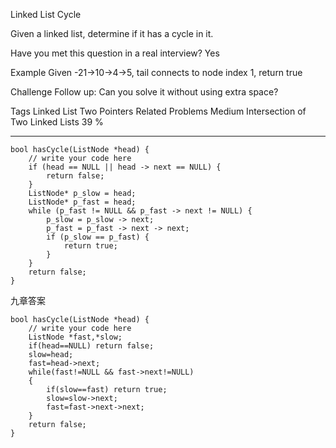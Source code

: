Linked List Cycle 

Given a linked list, determine if it has a cycle in it.



Have you met this question in a real interview? Yes

Example
Given -21->10->4->5, tail connects to node index 1, return true

Challenge 
Follow up:
Can you solve it without using extra space?

Tags 
Linked List Two Pointers
Related Problems 
Medium Intersection of Two Linked Lists 39 %

----------
	bool hasCycle(ListNode *head) {
	    // write your code here
	    if (head == NULL || head -> next == NULL) {
	        return false;
	    }
	    ListNode* p_slow = head;
	    ListNode* p_fast = head;
	    while (p_fast != NULL && p_fast -> next != NULL) {
	        p_slow = p_slow -> next;
	        p_fast = p_fast -> next -> next;
	        if (p_slow == p_fast) {
	            return true;
	        }
	    }
	    return false;
	}
九章答案

	bool hasCycle(ListNode *head) {
	    // write your code here
	    ListNode *fast,*slow;
	    if(head==NULL) return false;
	    slow=head;
	    fast=head->next;
	    while(fast!=NULL && fast->next!=NULL)
	    {
	        if(slow==fast) return true;
	        slow=slow->next;
	        fast=fast->next->next;
	    }
	    return false;
	}